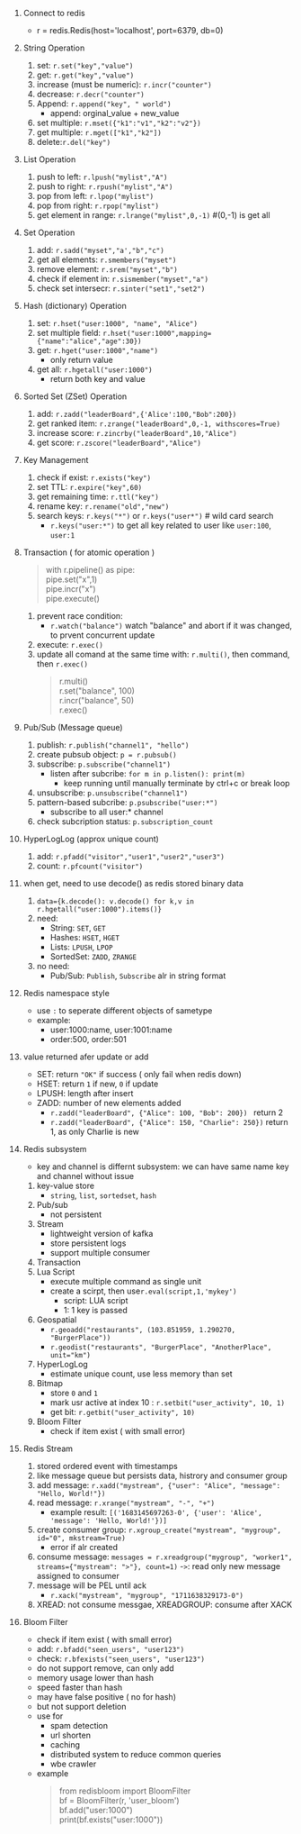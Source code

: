 1. Connect to redis
    - r = redis.Redis(host='localhost', port=6379, db=0)

2. String Operation
    1. set: `r.set("key","value")`
    2. get: `r.get("key","value")`
    3. increase (must be numeric): `r.incr("counter")`
    4. decrease: `r.decr("counter")`
    5. Append: `r.append("key", " world") `
        - append: orginal_value + new_value
    6. set multiple: `r.mset({"k1":"v1","k2":"v2"})`
    7. get multiple: `r.mget(["k1","k2"])`
    8. delete:`r.del("key")`

3. List Operation
    1. push to left: `r.lpush("mylist","A")`
    2. push to right: `r.rpush("mylist","A")`
    3. pop from left: `r.lpop("mylist")`
    4. pop from right: `r.rpop("mylist")`
    5. get element in range: `r.lrange("mylist",0,-1)` #(0,-1) is get all

4. Set Operation
    1. add: `r.sadd("myset","a',"b","c")`
    2. get all elements: `r.smembers("myset")`
    3. remove element: `r.srem("myset","b")`
    4. check if element in: `r.sismember("myset","a")`
    5. check set intersecr: `r.sinter("set1","set2")`

5. Hash (dictionary) Operation
    1. set: `r.hset("user:1000", "name", "Alice")`
    2. set multiple field: `r.hset("user:1000",mapping={"name":"alice","age":30})`
    3. get: `r.hget("user:1000","name")`
        - only return value
    4. get all: `r.hgetall("user:1000")`
        - return both key and value

6. Sorted Set (ZSet) Operation
    1. add: `r.zadd("leaderBoard",{'Alice':100,"Bob":200})`
    2. get ranked item: `r.zrange("leaderBoard",0,-1, withscores=True)`
    3. increase score: `r.zincrby("leaderBoard",10,"Alice")`
    4. get score: `r.zscore("leaderBoard","Alice")`

7. Key Management
    1. check if exist: `r.exists("key")`
    2. set TTL: `r.expire("key",60)`
    3. get remaining time: `r.ttl("key")`
    4. rename key: `r.rename("old","new")`
    5. search keys: `r.keys("*")` or `r.keys("user*")` # wild card search
        - `r.keys("user:*")` to get all key related to user like `user:100`, `user:1`

8. Transaction ( for atomic operation )
    > with r.pipeline() as pipe:  
    >   pipe.set("x",1)  
    >   pipe.incr("x")  
    >   pipe.execute()  
    1. prevent race condition: 
        - `r.watch("balance")` watch "balance" and abort if it was changed, to prvent concurrent update
    2. execute: `r.exec()`
    3. update all comand at the same time with: `r.multi()`, then command, then `r.exec()`
        > r.multi()  
        > r.set("balance", 100)  
        > r.incr("balance", 50)  
        > r.exec()  

9. Pub/Sub (Message queue)
    1. publish: `r.publish("channel1", "hello")`
    2. create pubsub object: `p = r.pubsub()`
    3. subscribe: `p.subscribe("channel1")`
        - listen after subcribe: `for m in p.listen(): print(m)`
            - keep running until manually terminate by ctrl+c or break loop
    4. unsubscribe: `p.unsubscribe("channel1")`
    5. pattern-based subcribe: `p.psubscribe("user:*")`
        - subscribe to all user:* channel
    6. check subcription status:   `p.subscription_count`

10. HyperLogLog (approx unique count)
    1. add: `r.pfadd("visitor","user1","user2","user3")`
    2. count: `r.pfcount("visitor")`

11. when get, need to use decode() as redis stored binary data
    1. `data={k.decode(): v.decode() for k,v in r.hgetall("user:1000").items()}`
    2. need:
        - String: `SET`, `GET`
        - Hashes: `HSET`, `HGET`
        - Lists: `LPUSH`, `LPOP`
        - SortedSet: `ZADD`, `ZRANGE`
    3. no need:
        - Pub/Sub: `Publish`, `Subscribe` alr in string format

12. Redis namespace style
    - use `:` to seperate different objects of sametype
    - example:
        - user:1000:name, user:1001:name
        - order:500, order:501

13. value returned afer update or add
    - SET: return `"OK"` if success ( only fail when redis down)
    - HSET: return `1` if new, `0` if update
    - LPUSH: length after insert
    - ZADD: number of new elements added
        - `r.zadd("leaderBoard", {"Alice": 100, "Bob": 200}) ` return 2
        - `r.zadd("leaderBoard", {"Alice": 150, "Charlie": 250})` return 1, as only Charlie is new

14. Redis subsystem
    - key and channel is differnt subsystem: we can have same name key and channel without issue
    1. key-value store
        - `string`, `list`, `sortedset`, `hash`
    2. Pub/sub
        - not persistent
    3. Stream
        - lightweight version of kafka
        - store persistent logs
        - support multiple consumer
    4. Transaction
    5. Lua Script
        - execute multiple command as single unit
        - create a scirpt, then use`r.eval(script,1,'mykey')`
            - script: LUA script
            - 1: 1 key is passed
    6. Geospatial
        - `r.geoadd("restaurants", (103.851959, 1.290270, "BurgerPlace"))`
        - `r.geodist("restaurants", "BurgerPlace", "AnotherPlace", unit="km")`
    7. HyperLogLog
        - estimate unique count, use less memory than set
    8. Bitmap
        - store `0` and `1`
        - mark usr active at index 10 : `r.setbit("user_activity", 10, 1)`
        - get bit: `r.getbit("user_activity", 10)`
    9. Bloom Filter
        - check if item exist ( with small error)

15. Redis Stream
    1. stored ordered event with timestamps
    2. like message queue but persists data, histrory and consumer group
    3. add message: `r.xadd("mystream", {"user": "Alice", "message": "Hello, World!"})`
    4. read message: `r.xrange("mystream", "-", "+")`
        - example result: `[('1683145697263-0', {'user': 'Alice', 'message': 'Hello, World!'})]`
    5. create consumer group: `r.xgroup_create("mystream", "mygroup", id="0", mkstream=True)`
        - error if alr created
    6. consume message: `messages = r.xreadgroup("mygroup", "worker1", streams={"mystream": ">"}, count=1)`
        -`>`: read only new message assigned to consumer
    7. message will be PEL until ack
        - `r.xack("mystream", "mygroup", "1711638329173-0")`
    8. XREAD: not consume messgae, XREADGROUP: consume after XACK

16. Bloom Filter
    - check if item exist ( with small error)
    - add: `r.bfadd("seen_users", "user123")`
    - check: `r.bfexists("seen_users", "user123")`
    - do not support remove, can only add
    - memory usage lower than hash
    - speed faster than hash
    - may have false positive ( no for hash)
    - but not support deletion
    - use for
        - spam detection
        - url shorten
        - caching
        - distributed system to reduce common queries
        - wbe crawler
    - example
        > from redisbloom import BloomFilter  
        > bf = BloomFilter(r, 'user_bloom')  
        > bf.add("user:1000")  
        > print(bf.exists("user:1000"))
